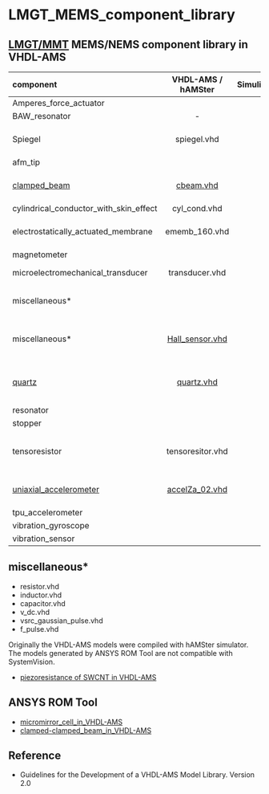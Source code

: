 # LMGT_MEMS_component_library

## [LMGT/MMT](https://www.tu-chemnitz.de/etit/microsys/index.php) MEMS/NEMS component library in VHDL-AMS

| component                              | VHDL-AMS / hAMSter | Simulink |  TestBench   |                   description               |
|:---------------------------------------|:------------------:|:--------:|:------------:|:--------------------------------------------|
| Amperes_force_actuator                 |                    |          |              | _in progress_                               |
| BAW_resonator                          | -                  |          |              | s2p file                                    |
| Spiegel                                | spiegel.vhd        |          |              | analytical model of micromirror             |
| afm_tip                                |                    |          |              | _in progress_                               |
| [clamped_beam](https://github.com/Kolchuzhin/LMGT_MEMS_component_library/tree/master/clamped_beam) | [cbeam.vhd](https://github.com/Kolchuzhin/LMGT_MEMS_component_library/blob/master/clamped_beam/hAMSter_model/cbeam.vhd) | | [hAMSter](https://github.com/Kolchuzhin/LMGT_MEMS_component_library/blob/master/clamped_beam/hAMSter_model/testbench.vhd) | generated by ANSYS ROM Tool |
| cylindrical_conductor_with_skin_effect | cyl_cond.vhd       |          |              | _in progress_                               |
| electrostatically_actuated_membrane    | ememb_160.vhd      |          | hAMSter      | generated by ANSYS ROM Tool                 |
| magnetometer                           |                    |          |              | _in progress_                               |
| microelectromechanical_transducer      | transducer.vhd     |          | SystemVision | analytical model                            |
| miscellaneous*                         |                    |          |              | resistor, inductor, capacitor               |
| miscellaneous* | [Hall_sensor.vhd](https://github.com/Kolchuzhin/LMGT_MEMS_component_library/blob/master/miscellaneous/Hall_sensor.vhd) | | [SystemVision](https://explore.partquest.com/groups/vladimirs-workspace/designs/hall-sensor-testbench) | analytical model: HS-420 Hall sensor |
| [quartz](https://github.com/Kolchuzhin/LMGT_MEMS_component_library/tree/master/quartz) | [quartz.vhd](https://github.com/Kolchuzhin/LMGT_MEMS_component_library/blob/master/quartz/quartz.vhd) | | [SystemVision](https://explore.partquest.com/groups/vladimirs-workspace/designs/bvd-resonator) | equivalent RLC circuit (BDV), 2nd ODE, H(s) |
| resonator                              |                    |          |              | _in progress_                               |
| stopper                                |                    |          |              | _in progress_                               |
| tensoresistor                          | tensoresitor.vhd   |          |              | analytical model of Me-tensoresistor        |
| [uniaxial_accelerometer](https://github.com/Kolchuzhin/LMGT_MEMS_component_library/tree/master/uniaxial_accelerometer) | [accelZa_02.vhd](https://github.com/Kolchuzhin/LMGT_MEMS_component_library/tree/master/uniaxial_accelerometer) |  | [hAMSter](https://github.com/Kolchuzhin/LMGT_MEMS_component_library/blob/master/uniaxial_accelerometer/testbench_02.vhd) | generated by ANSYS ROM Tool                 |
| tpu_accelerometer                      |                    |          |              | _in progress_                               |
| vibration_gyroscope                    |                    |          |              | _in progress_                               |
| vibration_sensor                       |                    |          |              | _in progress_                               |

## miscellaneous*

* resistor.vhd
* inductor.vhd
* capacitor.vhd
* v_dc.vhd
* vsrc_gaussian_pulse.vhd
* f_pulse.vhd


Originally the VHDL-AMS models were compiled with hAMSter simulator. The models generated by ANSYS ROM Tool are not compatible with SystemVision.

* [piezoresistance of SWCNT in VHDL-AMS](https://github.com/Kolchuzhin/piezoresistance_of_SWCNT_in_VHDL-AMS_part_I)

## ANSYS ROM Tool
* [micromirror_cell_in_VHDL-AMS](https://github.com/Kolchuzhin/micromirror_cell_in_VHDL-AMS)
* [clamped-clamped_beam_in_VHDL-AMS](https://github.com/Kolchuzhin/clamped-clamped_beam_in_VHDL-AMS)

## Reference
+ Guidelines for the Development of a VHDL-AMS Model Library. Version 2.0 
